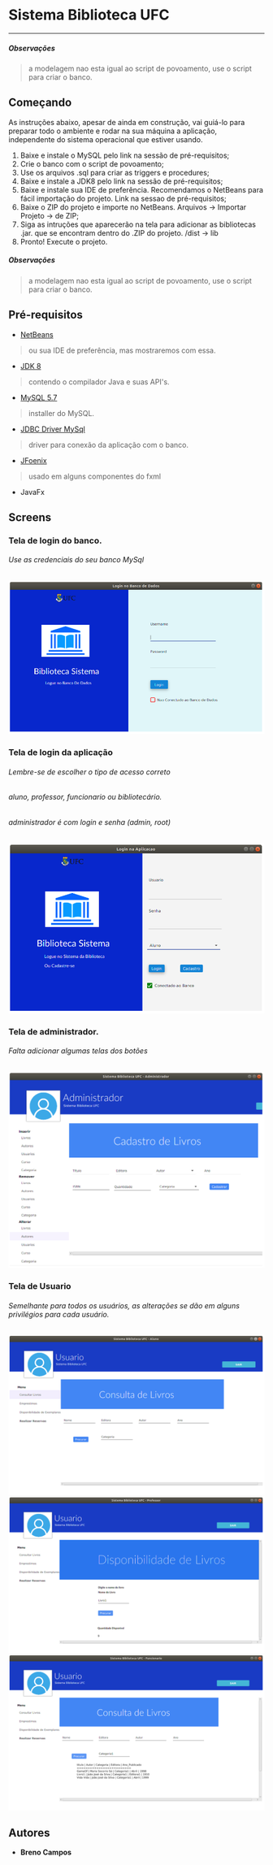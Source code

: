 # Sistema Biblioteca UFC
---

##### Observações
> a modelagem nao esta igual ao script de povoamento, use o script para criar o banco.

## Começando
As instruções abaixo, apesar de ainda em construção, vai guiá-lo para preparar todo o ambiente e rodar na sua máquina a aplicação, independente do sistema operacional que estiver usando.

1. Baixe e instale o MySQL pelo link na sessão de pré-requisitos; 
2. Crie o banco com o script de povoamento;
2. Use os arquivos .sql para criar as triggers e procedures;
3. Baixe e instale a JDK8 pelo link na sessão de pré-requisitos;
4. Baixe e instale sua IDE de preferência. Recomendamos o NetBeans para fácil importação do projeto. Link na sessao de pré-requisitos;
5. Baixe o ZIP do projeto e importe no NetBeans. Arquivos -> Importar Projeto -> de ZIP;
6. Siga as intruções que aparecerão na tela para adicionar as bibliotecas .jar. que se encontram dentro do .ZIP do projeto. /dist -> lib
7. Pronto! Execute o projeto.

##### Observações
> a modelagem nao esta igual ao script de povoamento, use o script para criar o banco.

## Pré-requisitos
* [NetBeans](https://netbeans.org/downloads/)
> ou sua IDE de preferência, mas mostraremos com essa.
* [JDK 8](https://www.oracle.com/technetwork/java/javase/downloads/jdk8-downloads-2133151.html)
> contendo o compilador Java e suas API's.
* [MySQL 5.7](https://dev.mysql.com/downloads/windows/installer/5.7.html)
> installer do MySQL.
* [JDBC Driver MySql](https://dev.mysql.com/downloads/connector/j/)
> driver para conexão da aplicação com o banco.
* [JFoenix](https://github.com/jfoenixadmin/JFoenix) 
> usado em alguns componentes do fxml

* JavaFx

## Screens

### Tela de login do banco.
###### Use as credenciais do seu banco MySql
![](loginBD.png)

### Tela de login da aplicação
###### Lembre-se de escolher o tipo de acesso correto
###### aluno, professor, funcionario ou bibliotecário.
###### administrador é com login e senha (admin, root)
![](loginSys.png)  


### Tela de administrador.
###### Falta adicionar algumas telas dos botões
![](admin.png)

### Tela de Usuario
###### Semelhante para todos os usuários, as alterações se dão em alguns privilégios para cada usuário.
![](user.png)
![](professor.png)
![](funcionario.png)

## Autores
* **Breno Campos**


<!-- talvez tenha que adicionar o FontAwesoneFX -->
